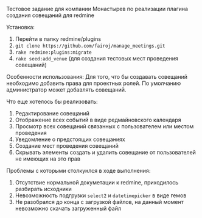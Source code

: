 
Тестовое задание для компании Монастырев по реализации плагина создания совещаний для redmine

Установка:

1. Перейти в папку redmine/plugins
2. ```git clone https://github.com/fairoj/manage_meetings.git```
3. ``` rake redmine:plugins:migrate ```
4. ``` rake seed:add_venue ``` (для создания тестовых мест проведения совещаний)

Особенности использования:
Для того, что бы создавать совещаний необходимо добавить права для проектных ролей. По умолчанию администратор может добавлять совещаний.

Что еще хотелось бы реализовать:

1. Редактирование совещаний
2. Отображение всех событий в виде редмайновского календаря
3. Просмотр всех совещаний связанных с пользователем или местом проведения
4. Уведомление о предстоящих совещаниях
5. Создание мест проведения совещаний
6. Скрывать элементы создать и удалить совещание от пользователей не имеющих на это прав 

Проблемы с которыми столкунлся в ходе выполнения:

1. Отсутствие нормальной докуметации к redmine, приходилось разбирать исходники
2. Невозможность подгрузки ```select2``` и ```datetimepicker``` в виде гемов
3. Не разобрался до конца с загрузкой файлов, на данный момент невозможно скачать загруженный файл


